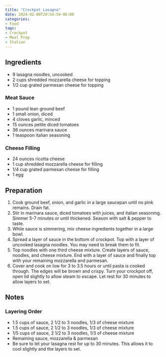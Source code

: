 ```yaml
---
title: "Crockpot Lasagna"
date: 2024-02-08T20:54:59-06:00
categories:
- Food
tags:
- Crockpot
- Meal Prep
- Italian
---
```


## Ingredients
* 9 lasagna noodles, uncooked
* 2 cups shredded mozzarella cheese for topping
* 1/2 cup grated parmesan cheese for topping

### Meat Sauce
* 1 pound lean ground beef
* 1 small onion, diced
* 4 cloves garlic, minced
* 15 ounces petite diced tomatoes
* 36 ounces marinara sauce
* 1 teaspoon italian seasoning

### Cheese Filling
* 24 ounces ricotta cheese
* 1 cup shredded mozzarella cheese for filling
* 1/4 cup grated parmesan cheese for filling
* 1 egg

## Preparation
1. Cook ground beef, onion, and garlic in a large saucepan until no pink remains. Drain fat. 
2. Stir in marinara sauce, diced tomatoes with juices, and italian seasoning. Simmer 5-7 minutes or until thickened. Season with salt & pepper to taste. 
3. While sauce is simmering, mix cheese ingredients together in a large bowl. 
4. Spread a layer of sauce in the bottom of crockpot. Top with a layer of uncooked lasagna noodles. You may need to break them to fit. 
5. Top noodles with one third cheese mixture. Create layers of sauce, noodles, and cheese mixture. End with a layer of sauce and finally top with your remaining mozzarella and parmesan. 
6. Cover and cook on low for 3 to 3.5 hours or until pasta is cooked through. The edges will be brown and crispy. Turn your crockpot off, open lid slightly to allow steam to escape. Let rest for 30 minutes to allow layers to set. 

## Notes
### Layering Order
* 1.5 cups of sauce, 2 1/2 to 3 noodles, 1/3 of cheese mixture
* 1.5 cups of sauce, 2 1/2 to 3 noodles, 1/3 of cheese mixture
* 1/5 cups of sauce, 2 1/2 to 3 noodles, 1/3 of cheese mixture
* Remaining sauce, mozzarella & parmesan
* Be sure to let your lasagna rest for up to 30 minutes. This allows it to cool slightly and the layers to set. 